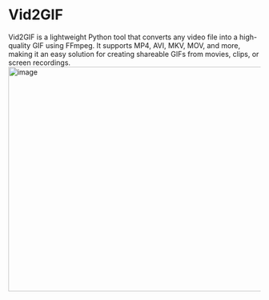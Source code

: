 # Vid2GIF
Vid2GIF is a lightweight Python tool that converts any video file into a high-quality GIF using FFmpeg. It supports MP4, AVI, MKV, MOV, and more, making it an easy solution for creating shareable GIFs from movies, clips, or screen recordings.
<img width="1008" height="448" alt="image" src="https://github.com/user-attachments/assets/4ea07bd0-4142-49c2-b123-93a229e346fb" />
